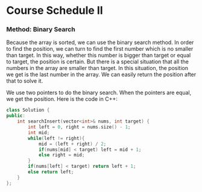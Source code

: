 # Course Schedule Ⅱ

### Method: Binary Search

Because the array is sorted, we can use the binary search method. In order to find the position, we can turn to find the first number which is no smaller than target. In this way, whether this number is bigger than target or equal to target, the position is certain. But there is a special situation that all the numbers in the array are smaller than target. In this situation, the position we get is the last number in the array. We can easily return the position after that to solve it.

We use two pointers to do the binary search. When the pointers are equal, we get the position. Here is the code in C++:

```c++
class Solution {
public:
    int searchInsert(vector<int>& nums, int target) {
        int left = 0, right = nums.size() - 1;
        int mid;
        while(left != right){
            mid = (left + right) / 2;
            if(nums[mid] < target) left = mid + 1;
            else right = mid;
        }
        if(nums[left] < target) return left + 1;
        else return left;
    }
};
```
